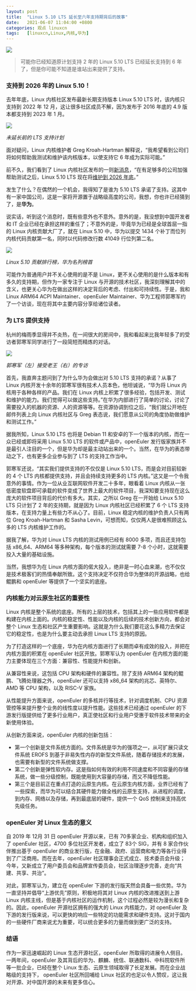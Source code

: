 ```yaml
---
layout: post
title:	"Linux 5.10 LTS 延长至六年支持期背后的故事"
date:	2021-06-07 11:04:00 +0800 
categories:	观点 linuxcn 
tags:	[linuxcn,Linux,内核,华为]
---
```



![](/Asserts/Images/album/202106/07/110102li0moaopamt88w8i.jpg)



> 
> 可能你已经知道原计划支持 2 年的 Linux 5.10 LTS 已经延长支持到 6 年了，但是你可能不知道是谁站出来提供了支持。
> 
> 
> 


### 支持到 2026 年的 Linux 5.10！


去年年底，Linux 内核社区发布最新长期支持版本 Linux 5.10 LTS 时，该内核只支持到 2022 年 12 月，这让很多社区成员不解，因为发布于 2016 年底的 4.9 版本都支持到 2023 年 1 月。


![](/Asserts/Images/album/202106/07/110332fx9w2dow3pwqe9o6.png)


*未延长前的 LTS 支持计划*


面对疑问，Linux 内核维护者 Greg Kroah-Hartman 解释说，“我希望看到公司们将如何帮助我测试和维护该内核版本，以使支持它 6 年成为实际可能。”


前不久，我们看到了 Linux 内核社区发布的一则[新消息](https://www.phoronix.com/scan.php?page=news_item&px=Linux-5.10-LTS-EOL-EOY-2026)，“在有足够多的公司加强帮助测试之后，Linux 5.10 LTS 现在将[维护到 2026 年底](https://www.kernel.org/category/releases.html)。”


发生了什么？在偶然的一个机会，我得知了是谁为 5.10 LTS 承诺了支持。这其中有一家中国公司，这是一家将开源置于战略级高度的公司，我想，你也许已经猜到了，是**华为**。


说实话，听到这个消息时，既有些意外也不意外。意外的是，我没想到中国开发者和 IT 企业已经在承担这样的重任了；不意外的是，毕竟华为已经是全球首屈一指的 Linux 内核贡献大厂了，就在 Linux 5.10 中，华为以提交 1434 个补丁而位列内核代码贡献第一名，同时以代码修改行数 41049 行位列第二名。


![](/Asserts/Images/album/202106/07/110139gtiwqwrcqx0izt10.jpg)


*Linux 5.10 贡献排行榜，华为名列榜首*


可能作为普通用户并不关心使用的是不是 Linux，更不关心使用的是什么版本和有多久的支持期，但作为一家专注于 Linux 与开源的技术社区，我深刻理解其中的含义，也更关心华为在做出这样的决定背后的考虑、付出和可持续性。于是，我和 Linux ARM64 ACPI Maintainer、openEuler Maintainer、华为工程师郭寒军约了一个访谈，现在将其中主要内容分享给诸位读者。


### 为 LTS 提供支持


杭州的梅雨季显得并不炎热，在一间很大的房间中，我和看起来比我年轻多了的受访者郭寒军同学进行了一段简短而精炼的对话。


![](/Asserts/Images/album/202106/07/110159g8h70zua7k7l77m0.jpg)


*郭寒军（左）接受老王（右）的专访*


首先，我直奔主题问到了为什么华为会做出对 5.10 LTS 支持的承诺？从事了 Linux 内核开发十余年的郭寒军很有技术人员本色，他坦诚说，“华为将 Linux 内核用于各种各样的产品。我们在 Linux 内核上积累了很多经验，包括开发、测试和维护的能力。我们觉得可以做这些支持。”在华为内部进行了简单的讨论，讨论了需要投入的机器的资源、人的资源等等。在资源协调到位之后，“我们就公开地在邮件列表上向 Linux 内核社区与 Greg 表态说，我们愿意从公司的角度协助做维护和测试工作。”


据我所知，Linux 5.10 LTS 也将是 Debian 11 和安卓的下一个版本的内核，而在一众已经或即将采用 Linux 5.10 LTS 的软件或产品中，openEuler 发行版家族并不是最引人注目的一个，但是华为却是最主动站出来的一个。当然，在华为的表态带动之下，也有更多企业参与到了 LTS 的支持工作当中。


郭寒军还说，“其实我们提供支持的不仅仅是 Linux 5.10 LTS，而是会对目前较新的 4 个 LTS 内核都提供支持，并且会持续支持更多的 LTS 内核。”这又是一个令我意外的事情。作为一位从业互联网软件开发二十多年，眼看着 Linux 内核从一张低密度软盘即可承载的软件变成了世界上最大的软件项目，我深知要支持现在这么庞大的软件项目背后的代价有多大。其实，之所以 Greg 在一开始给 Linux 5.10 LTS 只计划了 2 年的支持期，就是因为 Linux 内核社区已经积累了 6 个 LTS 支持版本，在支持力量上有些力不从心了。目前，Linux 稳定内核的维护负责人只有两位 Greg Kroah-Hartman 和 Sasha Levin，可想而知，仅仅两人是很难照顾这么多的 LTS 内核维护工作的。


据我了解，华为对 Linux LTS 内核的测试用例已经有 8000 多项，而且还支持包括 x86\_64、ARM64 等多种架构，每个版本的测试就需要 7-8 个小时，这就需要投入大量的基础设施。


当然，我想华为在 Linux 内核方面的偌大投入，绝非是一时心血来潮，也不仅仅是技术极客们的热情奉献所致。这个支持决定不仅符合华为整体的开源战略，也给鲲鹏和 openEuler 等提供了一个坚实的底座。


### 内核能力对云原生社区的重要性


Linux 内核是整个系统的底座。所有的上层的技术，包括其上的一些应用软件都是构建在内核上面的。内核的稳定性、性能以及内核的后续的技术创新方向，都会对整个 Linux 生态和社区产生重要影响。这就是为什么我们要花这么多精力去保证它的稳定性，也是为什么要主动去承担 Linux LTS 支持的原因。


为了打造这样的一个底座，华为在内核方面进行了长期而卓有成效的投入，并把在内核方面的积累在 openEuler 社区开放。郭寒军认为 openEuler 在内核方面的能力主要体现在三个方面：兼容性、性能提升和创新。


从兼容性来说，这包括 CPU 架构和硬件的兼容性。除了支持 ARM64 架构的鲲鹏、飞腾处理器之外，openEuler 还可以支持 x86\_64 架构的兆芯、英特尔、AMD 等 CPU 架构，以及 RISC-V 家族。


从性能提升方面来说，openEuler 的多核并行等技术，针对调度机制、CPU 资源管控等来提升整个业务的线性度以提升性能。这些技术已经通过 openEuler 的下游发行版提供给了更多行业用户，真正使社区和行业用户受惠于软件技术带来的全新使用体验。


从创新方面来说，openEuler 内核的创新包括：


* 第一个创新是文件系统方面的。文件系统是华为的强项之一，从可扩展只读文件系统 EROFS 到基于非易失性内存的新型文件系统，随着存储技术的发展，也需要有新型的文件系统做支撑。
* 第二个创新是弹性软内存。这是指如何有效的利用不同速度和不同容量的存储系统，做一些分级控制，既能使用到大容量的存储，而又不降低性能。
* 第三个是目前正在重点打造的云原生内核。在云原生内核方面，业界已经有了一些探索，而华为可以结合其硬件能力做全栈的云原生支持，从进程的调度，到内存、网络以及存储，再到最底层的硬件，提供一个 QoS 控制来支持高优先级任务。


### openEuler 对 Linux 生态的意义


自 2019 年 12月 31 日 openEuler 开源以来，已有 70多家企业、机构和组织加入了 openEuler 社区，4700 多位社区开发者，成立了 83个 SIG，并有 8 家合作伙伴推出基于 openEuler 的商业发行版，在金融、政府、运营商和电力等各行业得到了广泛商用。而在去年，openEuler 社区理事会正式成立、技术委员会升级；今年，又新成立了用户委员会和品牌宣传委员会，社区治理逐步完善，走向“共建、共享、共治”。


对此，郭寒军认为，建立在 openEuler 下游的发行版天然会具备一些优势。华为一直坚持并倡导“上游优先”原则，积极地将其对 Linux 内核的改进推送到上游 Linux 内核主线，但是基于内核社区的运作机制，这个过程必然是较为漫长和复杂的。因此，openEuler 开源社区拥有的强大的 Linux 内核能力，对 openEuler 及下游的发行版来说，可以更快的响应一些特定的功能需求和硬件支持。这对于国内的一些硬件厂商来说尤为重要，可以统合更多的力量而做到更广泛的支持。


### 结语


作为一家迅速崛起的 Linux 生态开源社区，openEuler 所取得的进展令人侧目。一两年间，openEuler 及其背后的华为、麒麟、统信、联通数科、中科院软件所等一批企业，已经在整个 Linux 生态、云原生领域取得了长足发展。而在企业战略级的支持下， openEuler 社区所回哺给 Linux 社区的也足以令人赞叹，这让我对开源、对中国开源的未来有更多信心。
